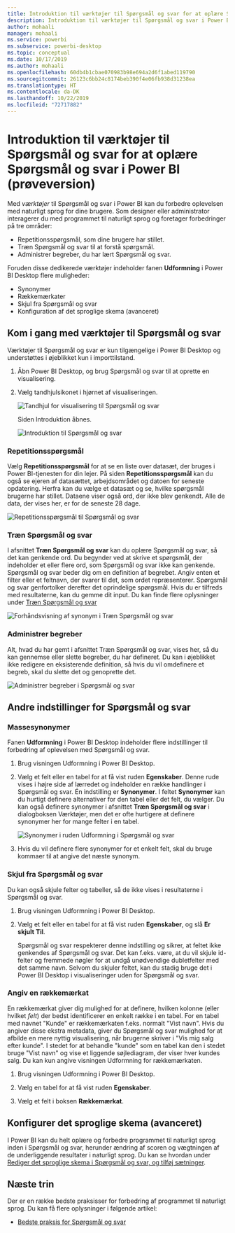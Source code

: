 ```yaml
---
title: Introduktion til værktøjer til Spørgsmål og svar for at oplære Spørgsmål og svar i Power BI (prøveversion)
description: Introduktion til værktøjer til Spørgsmål og svar i Power BI
author: mohaali
manager: mohaali
ms.service: powerbi
ms.subservice: powerbi-desktop
ms.topic: conceptual
ms.date: 10/17/2019
ms.author: mohaali
ms.openlocfilehash: 60db4b1cbae070983b98e694a2d6f1abed119790
ms.sourcegitcommit: 26123c6bb24c8174beb390f4e06fb938d31238ea
ms.translationtype: HT
ms.contentlocale: da-DK
ms.lasthandoff: 10/22/2019
ms.locfileid: "72717882"
---
```

# <a name="intro-to-qa-tooling-to-train-power-bi-qa-preview"></a>Introduktion til værktøjer til Spørgsmål og svar for at oplære Spørgsmål og svar i Power BI (prøveversion)

Med *værktøjer* til Spørgsmål og svar i Power BI kan du forbedre oplevelsen med naturligt sprog for dine brugere. Som designer eller administrator interagerer du med programmet til naturligt sprog og foretager forbedringer på tre områder: 

- Repetitionsspørgsmål, som dine brugere har stillet.
- Træn Spørgsmål og svar til at forstå spørgsmål.
- Administrer begreber, du har lært Spørgsmål og svar.

Foruden disse dedikerede værktøjer indeholder fanen **Udformning** i Power BI Desktop flere muligheder:  

- Synonymer
- Rækkemærkater
- Skjul fra Spørgsmål og svar
- Konfiguration af det sproglige skema (avanceret)

## <a name="get-started-with-qa-tooling"></a>Kom i gang med værktøjer til Spørgsmål og svar

Værktøjer til Spørgsmål og svar er kun tilgængelige i Power BI Desktop og understøttes i øjeblikket kun i importtilstand.

1. Åbn Power BI Desktop, og brug Spørgsmål og svar til at oprette en visualisering. 
2. Vælg tandhjulsikonet i hjørnet af visualiseringen. 

    ![Tandhjul for visualisering til Spørgsmål og svar](media/qna-visual-gear.png)

    Siden Introduktion åbnes.  

    ![Introduktion til Spørgsmål og svar](media/qna-tooling-dialog.png)

### <a name="review-questions"></a>Repetitionsspørgsmål

Vælg **Repetitionsspørgsmål** for at se en liste over datasæt, der bruges i Power BI-tjenesten for din lejer. På siden **Repetitionsspørgsmål** kan du også se ejeren af datasættet, arbejdsområdet og datoen for seneste opdatering. Herfra kan du vælge et datasæt og se, hvilke spørgsmål brugerne har stillet. Dataene viser også ord, der ikke blev genkendt. Alle de data, der vises her, er for de seneste 28 dage.

![Repetitionsspørgsmål til Spørgsmål og svar](media/qna-tooling-review-questions.png)

### <a name="teach-qa"></a>Træn Spørgsmål og svar

I afsnittet **Træn Spørgsmål og svar** kan du oplære Spørgsmål og svar, så det kan genkende ord. Du begynder ved at skrive et spørgsmål, der indeholder et eller flere ord, som Spørgsmål og svar ikke kan genkende. Spørgsmål og svar beder dig om en definition af begrebet. Angiv enten et filter eller et feltnavn, der svarer til det, som ordet repræsenterer. Spørgsmål og svar genfortolker derefter det oprindelige spørgsmål. Hvis du er tilfreds med resultaterne, kan du gemme dit input. Du kan finde flere oplysninger under [Træn Spørgsmål og svar](q-and-a-tooling-teach-q-and-a.md)

![Forhåndsvisning af synonym i Træn Spørgsmål og svar](media/qna-tooling-teach-fixpreview.png)

### <a name="manage-terms"></a>Administrer begreber

Alt, hvad du har gemt i afsnittet Træn Spørgsmål og svar, vises her, så du kan gennemse eller slette begreber, du har defineret. Du kan i øjeblikket ikke redigere en eksisterende definition, så hvis du vil omdefinere et begreb, skal du slette det og genoprette det.

![Administrer begreber i Spørgsmål og svar](media/qna-manage-terms.png)

## <a name="other-qa-settings"></a>Andre indstillinger for Spørgsmål og svar

### <a name="bulk-synonyms"></a>Massesynonymer

Fanen **Udformning** i Power BI Desktop indeholder flere indstillinger til forbedring af oplevelsen med Spørgsmål og svar. 

1. Brug visningen Udformning i Power BI Desktop.

2. Vælg et felt eller en tabel for at få vist ruden **Egenskaber**.  Denne rude vises i højre side af lærredet og indeholder en række handlinger i Spørgsmål og svar. Én indstilling er **Synonymer**. I feltet **Synonymer** kan du hurtigt definere alternativer for den tabel eller det felt, du vælger. Du kan også definere synonymer i afsnittet **Træn Spørgsmål og svar** i dialogboksen Værktøjer, men det er ofte hurtigere at definere synonymer her for mange felter i en tabel.

    ![Synonymer i ruden Udformning i Spørgsmål og svar](media/qna-modelling-pane-synonyms.png)

3. Hvis du vil definere flere synonymer for et enkelt felt, skal du bruge kommaer til at angive det næste synonym.

### <a name="hide-from-qa"></a>Skjul fra Spørgsmål og svar

Du kan også skjule felter og tabeller, så de ikke vises i resultaterne i Spørgsmål og svar. 

1. Brug visningen Udformning i Power BI Desktop.

2. Vælg et felt eller en tabel for at få vist ruden **Egenskaber**, og slå **Er skjult** **Til**.

    Spørgsmål og svar respekterer denne indstilling og sikrer, at feltet ikke genkendes af Spørgsmål og svar. Det kan f.eks. være, at du vil skjule id-felter og fremmede nøgler for at undgå unødvendige dubletfelter med det samme navn. Selvom du skjuler feltet, kan du stadig bruge det i Power BI Desktop i visualiseringer uden for Spørgsmål og svar.

### <a name="set-a-row-label"></a>Angiv en rækkemærkat

En rækkemærkat giver dig mulighed for at definere, hvilken kolonne (eller hvilket *felt*) der bedst identificerer en enkelt række i en tabel. For en tabel med navnet "Kunde" er rækkemærkaten f.eks. normalt "Vist navn". Hvis du angiver disse ekstra metadata, giver du Spørgsmål og svar mulighed for at afbilde en mere nyttig visualisering, når brugerne skriver i "Vis mig salg efter kunde". I stedet for at behandle "kunde" som en tabel kan den i stedet bruge "Vist navn" og vise et liggende søjlediagram, der viser hver kundes salg. Du kan kun angive visningen Udformning for rækkemærkaten. 

1. Brug visningen Udformning i Power BI Desktop.

2. Vælg en tabel for at få vist ruden **Egenskaber**.

3. Vælg et felt i boksen **Rækkemærkat**.

## <a name="configure-the-linguistic-schema-advanced"></a>Konfigurer det sproglige skema (avanceret)

I Power BI kan du helt oplære og forbedre programmet til naturligt sprog inden i Spørgsmål og svar, herunder ændring af scoren og vægtningen af de underliggende resultater i naturligt sprog. Du kan se hvordan under [Rediger det sproglige skema i Spørgsmål og svar, og tilføj sætninger](q-and-a-tooling-advanced.md).

## <a name="next-steps"></a>Næste trin

Der er en række bedste praksisser for forbedring af programmet til naturligt sprog. Du kan få flere oplysninger i følgende artikel:

* [Bedste praksis for Spørgsmål og svar](q-and-a-best-practices.md)
